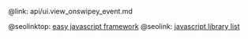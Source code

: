 @link: api/ui.view_onswipey_event.md

@seolinktop: [easy javascript framework](https://webix.com)
@seolink: [javascript library list](https://webix.com/widget/list/)